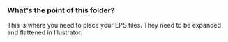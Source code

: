 ### What's the point of this folder?
This is where you need to place your EPS files. They need to be expanded and flattened in Illustrator.
